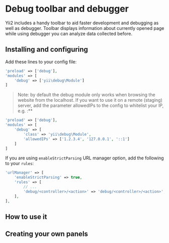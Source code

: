 Debug toolbar and debugger
==========================

Yii2 includes a handy toolbar to aid faster development and debugging as well as debugger. Toolbar displays information
about currently opened page while using debugger you can analyze data collected before.

Installing and configuring
--------------------------

Add these lines to your config file:

```php
'preload' => ['debug'],
'modules' => [
	'debug' => ['yii\debug\Module']
]
```

> Note: by default the debug module only works when browsing the website from the localhost. If you want to use it
> on a remote (staging) server, add the parameter allowedIPs to the config to whitelist your IP, e.g. :**

```php
'preload' => ['debug'],
'modules' => [
	'debug' => [
		'class' => 'yii\debug\Module',
		'allowedIPs' => ['1.2.3.4', '127.0.0.1', '::1']
	]
]
```

If you are using `enableStrictParsing` URL manager option, add the following to your `rules`:

```php
'urlManager' => [
	'enableStrictParsing' => true,
	'rules' => [
		// ...
		'debug/<controller>/<action>' => 'debug/<controller>/<action>',
	],
],
```

How to use it
-------------


Creating your own panels
------------------------

